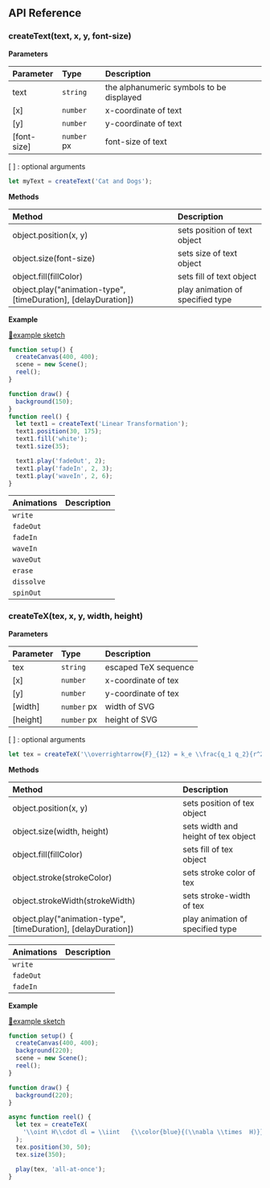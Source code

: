 ## API Reference

### createText(text, x, y, font-size)

**Parameters**

| Parameter   | Type        | Description                              |
| :---------- | :---------- | :--------------------------------------- |
| text        | `string`    | the alphanumeric symbols to be displayed |
| [x]         | `number`    | x-coordinate of text                     |
| [y]         | `number`    | y-coordinate of text                     |
| [font-size] | `number` px | font-size of text                        |

[ ] : optional arguments

```js
let myText = createText('Cat and Dogs');
```

**Methods**

| Method                                                         | Description                      |
| :------------------------------------------------------------- | :------------------------------- |
| object.position(x, y)                                          | sets position of text object     |
| object.size(font-size)                                         | sets size of text object         |
| object.fill(fillColor)                                         | sets fill of text object         |
| object.play("animation-type", [timeDuration], [delayDuration]) | play animation of specified type |

**Example**

[🔗example sketch](https://editor.p5js.org/radium.scientist/sketches/1YDfYFeF9)

```js
function setup() {
  createCanvas(400, 400);
  scene = new Scene();
  reel();
}

function draw() {
  background(150);
}
function reel() {
  let text1 = createText('Linear Transformation');
  text1.position(30, 175);
  text1.fill('white');
  text1.size(35);

  text1.play('fadeOut', 2);
  text1.play('fadeIn', 2, 3);
  text1.play('waveIn', 2, 6);
}
```

| **Animations** | Description |
| :------------- | :---------- |
| `write`        |             |
| `fadeOut`      |             |
| `fadeIn`       |             |
| `waveIn`       |             |
| `waveOut`      |             |
| `erase`        |             |
| `dissolve`     |             |
| `spinOut`      |             |

### createTeX(tex, x, y, width, height)

**Parameters**

| Parameter | Type        | Description          |
| :-------- | :---------- | :------------------- |
| tex       | `string`    | escaped TeX sequence |
| [x]       | `number`    | x-coordinate of tex  |
| [y]       | `number`    | y-coordinate of tex  |
| [width]   | `number` px | width of SVG         |
| [height]  | `number` px | height of SVG        |

[ ] : optional arguments

```js
let tex = createTeX('\\overrightarrow{F}_{12} = k_e \\frac{q_1 q_2}{r^2}');
```

**Methods**

| Method                                                         | Description                         |
| :------------------------------------------------------------- | :---------------------------------- |
| object.position(x, y)                                          | sets position of tex object         |
| object.size(width, height)                                     | sets width and height of tex object |
| object.fill(fillColor)                                         | sets fill of tex object             |
| object.stroke(strokeColor)                                     | sets stroke color of tex            |
| object.strokeWidth(strokeWidth)                                | sets stroke-width of tex            |
| object.play("animation-type", [timeDuration], [delayDuration]) | play animation of specified type    |

| **Animations** | Description |
| :------------- | :---------- |
| `write`        |             |
| `fadeOut`      |             |
| `fadeIn`       |             |

**Example**

[🔗example sketch](https://editor.p5js.org/radium.scientist/sketches/1YDfYFeF9)

```js
function setup() {
  createCanvas(400, 400);
  background(220);
  scene = new Scene();
  reel();
}

function draw() {
  background(220);
}

async function reel() {
  let tex = createTeX(
    '\\oint H\\cdot dl = \\iint   {\\color{blue}{(\\nabla \\times  H)}} dS'
  );
  tex.position(30, 50);
  tex.size(350);

  play(tex, 'all-at-once');
}
```
